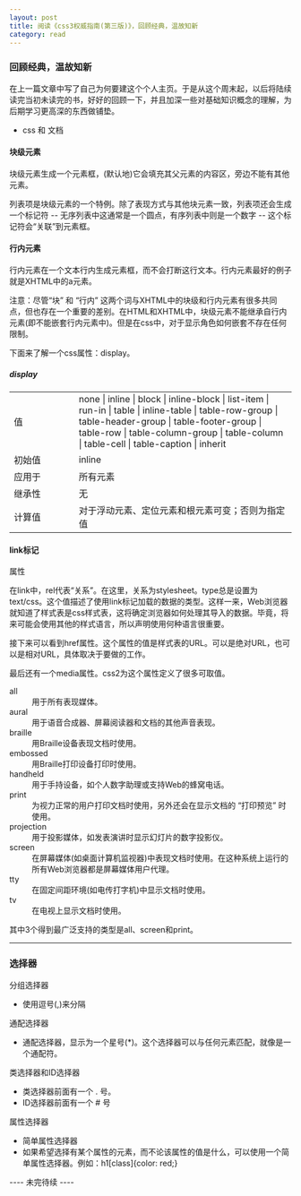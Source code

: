 ```yaml
---
layout: post
title: 阅读《css3权威指南(第三版)》，回顾经典，温故知新
category: read
---
```


<h3>回顾经典，温故知新</h3>
<p>在上一篇文章中写了自己为何要建这个个人主页。于是从这个周末起，以后将陆续读完当初未读完的书，好好的回顾一下，并且加深一些对基础知识概念的理解，为后期学习更高深的东西做铺垫。</p>
<ul>
	<li>css 和 文档</li>
</ul>
<h4>块级元素</h4>
<p>块级元素生成一个元素框，(默认地)它会填充其父元素的内容区，旁边不能有其他元素。</p>
<p>列表项是块级元素的一个特例。除了表现方式与其他块元素一致，列表项还会生成一个标记符 -- 无序列表中这通常是一个圆点，有序列表中则是一个数字 -- 这个标记符会“关联”到元素框。</p>
<h4>行内元素</h4>
<p>行内元素在一个文本行内生成元素框，而不会打断这行文本。行内元素最好的例子就是XHTML中的a元素。</p>
<p>注意：尽管“块” 和 “行内” 这两个词与XHTML中的块级和行内元素有很多共同点，但也存在一个重要的差别。在HTML和XHTML中，块级元素不能继承自行内元素(即不能嵌套行内元素中)。但是在css中，对于显示角色如何嵌套不存在任何限制。</p>
<p>下面来了解一个css属性：display。</p>
<div>
	<h5>display</h5>
	<table>
		<tr>
			<td style="width: 100px;">值</td>
			<td>none | inline | block | inline-block | list-item | run-in | table | inline-table | table-row-group | table-header-group | table-footer-group | table-row | table-column-group | table-column | table-cell | table-caption | inherit</td>
		</tr>
		<tr>
			<td style="width: 100px;">初始值</td>
			<td>inline</td>
		</tr>
		<tr>
			<td style="width: 100px;">应用于</td>
			<td>所有元素</td>
		</tr>
		<tr>
			<td style="width: 100px;">继承性</td>
			<td>无</td>
		</tr>
		<tr>
			<td style="width: 100px;">计算值</td>
			<td>对于浮动元素、定位元素和根元素可变；否则为指定值</td>
		</tr>
	</table>
</div>
<h4>link标记</h4>
<p>属性</p>
<p>在link中，rel代表“关系”。在这里，关系为stylesheet。type总是设置为text/css。这个值描述了使用link标记加载的数据的类型。这样一来，Web浏览器就知道了样式表是css样式表，这将确定浏览器如何处理其导入的数据。毕竟，将来可能会使用其他的样式语言，所以声明使用何种语言很重要。</p>
<p>接下来可以看到href属性。这个属性的值是样式表的URL。可以是绝对URL，也可以是相对URL，具体取决于要做的工作。</p>
<p>最后还有一个media属性。css2为这个属性定义了很多可取值。</p>
<dl>
	<dt>all</dt>
	<dd>用于所有表现媒体。</dd>
	<dt>aural</dt>
	<dd>用于语音合成器、屏幕阅读器和文档的其他声音表现。</dd>
	<dt>braille</dt>
	<dd>用Braille设备表现文档时使用。</dd>
	<dt>embossed</dt>
	<dd>用Braille打印设备打印时使用。</dd>
	<dt>handheld</dt>
	<dd>用于手持设备，如个人数字助理或支持Web的蜂窝电话。</dd>
	<dt>print</dt>
	<dd>为视力正常的用户打印文档时使用，另外还会在显示文档的 “打印预览” 时使用。</dd>
	<dt>projection</dt>
	<dd>用于投影媒体，如发表演讲时显示幻灯片的数字投影仪。</dd>
	<dt>screen</dt>
	<dd>在屏幕媒体(如桌面计算机监视器)中表现文档时使用。在这种系统上运行的所有Web浏览器都是屏幕媒体用户代理。</dd>
	<dt>tty</dt>
	<dd>在固定间距环境(如电传打字机)中显示文档时使用。</dd>
	<dt>tv</dt>
	<dd>在电视上显示文档时使用。</dd>
</dl>
<p>其中3个得到最广泛支持的类型是all、screen和print。</p>	
<hr />

<h3>选择器</h3>	
<p>分组选择器</p>
<ul>
	<li>使用逗号(,)来分隔</li>
</ul>
<p>通配选择器</p>
<ul>
	<li>通配选择器，显示为一个星号(*)。这个选择器可以与任何元素匹配，就像是一个通配符。</li>
</ul>
<p>类选择器和ID选择器</p>
<ul>
	<li>类选择器前面有一个 . 号。</li>	
	<li>ID选择器前面有一个 # 号</li>
</ul>
<p>属性选择器</p>
<ul>
	<li>简单属性选择器</li>
	<li>如果希望选择有某个属性的元素，而不论该属性的值是什么，可以使用一个简单属性选择器。例如：h1[class]{color: red;}</li>
</ul>
<!-- <pre>
	<code>未完待续 </code>
</pre> -->
		---- 未完待续 ----
